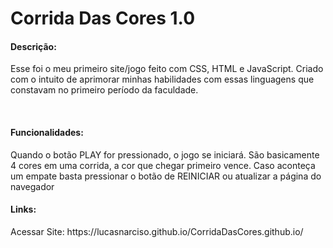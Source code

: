 # Corrida Das Cores 1.0

<h4> Descrição: </h4> 

<p>Esse foi o meu primeiro site/jogo feito com CSS, HTML e JavaScript. Criado com o intuito de aprimorar minhas habilidades com essas linguagens que constavam no primeiro período da faculdade.</p>

<br>

<h4> Funcionalidades: </h4>
<p> Quando o botão PLAY for pressionado, o jogo se iniciará. São basicamente 4 cores em uma corrida, a cor que chegar primeiro vence. Caso aconteça um empate basta pressionar o botão de REINICIAR ou atualizar a página do navegador</p>

<h4> Links: </h4>
<p> Acessar Site: https://lucasnarciso.github.io/CorridaDasCores.github.io/ </p>
